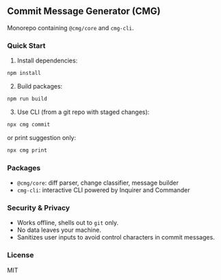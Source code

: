 ## Commit Message Generator (CMG)

Monorepo containing `@cmg/core` and `cmg-cli`.

### Quick Start

1. Install dependencies:

```bash
npm install
```

2. Build packages:

```bash
npm run build
```

3. Use CLI (from a git repo with staged changes):

```bash
npx cmg commit
```

or print suggestion only:

```bash
npx cmg print
```

### Packages

- `@cmg/core`: diff parser, change classifier, message builder
- `cmg-cli`: interactive CLI powered by Inquirer and Commander

### Security & Privacy

- Works offline, shells out to `git` only.
- No data leaves your machine.
- Sanitizes user inputs to avoid control characters in commit messages.

### License

MIT